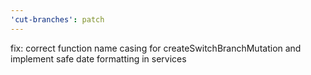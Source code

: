 ```yaml
---
'cut-branches': patch
---
```


fix: correct function name casing for createSwitchBranchMutation and implement safe date formatting in services
